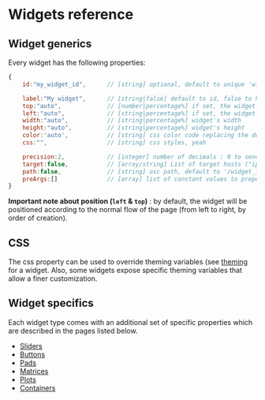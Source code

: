 # Widgets reference

## Widget generics

Every widget has the following properties:

```js
{
    id:"my_widget_id",      // [string] optional, default to unique 'widget_n'

    label:"My widget",      // [string|false] default to id, false to hide completely
    top:"auto",             // [number|percentage%] if set, the widget will have an absolute position
    left:"auto",            // [string|percentage%] if set, the widget will have an absolute position
    width:"auto",           // [string|percentage%] widget's width
    height:"auto",          // [string|percentage%] widget's height
    color:'auto',           // [string] css color code replacing the default accent color
    css:"",                 // [string] css styles, yeah

    precision:2,            // [integer] number of decimals : 0 to send integers
    target:false,           // [array/string] List of target hosts ("ip:port" pairs), separated by spaces
    path:false,             // [string] osc path, default to '/widget_id'
    preArgs:[]              // [array] list of constant values to prepend to the sent value(s)
}
```

**Important note about position (`left` & `top`)** : by default, the widget will be positioned according to the normal flow of the page (from left to right, by order of creation).

## CSS

The css property can be used to override theming variables (see [theming](theming.md) for a widget. Also, some widgets expose specific theming variables that allow a finer customization. 

## Widget specifics

Each widget type comes with an additional set of specific properties which are described in the pages listed below.

- [Sliders](widgets/sliders.md)
- [Buttons](widgets/buttons.md)
- [Pads](widgets/pads.md)
- [Matrices](widgets/matrices.md)
- [Plots](widgets/plots.md)
- [Containers](widgets/containers.md)

